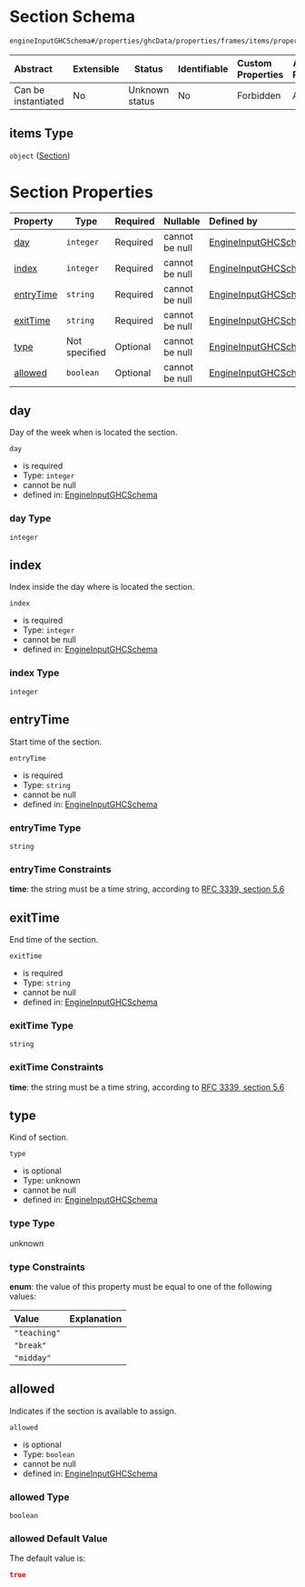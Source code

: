 # Section Schema

```txt
engineInputGHCSchema#/properties/ghcData/properties/frames/items/properties/sections/items
```




| Abstract            | Extensible | Status         | Identifiable | Custom Properties | Additional Properties | Access Restrictions | Defined In                                                         |
| :------------------ | ---------- | -------------- | ------------ | :---------------- | --------------------- | ------------------- | ------------------------------------------------------------------ |
| Can be instantiated | No         | Unknown status | No           | Forbidden         | Allowed               | none                | [ghc.schema.json\*](../out/ghc.schema.json "open original schema") |

## items Type

`object` ([Section](ghc-properties-ghcdata-properties-frames-frame-properties-sections-section.md))

# Section Properties

| Property                | Type          | Required | Nullable       | Defined by                                                                                                                                                                                                                                   |
| :---------------------- | ------------- | -------- | -------------- | :------------------------------------------------------------------------------------------------------------------------------------------------------------------------------------------------------------------------------------------- |
| [day](#day)             | `integer`     | Required | cannot be null | [EngineInputGHCSchema](ghc-properties-ghcdata-properties-frames-frame-properties-sections-section-properties-day.md "engineInputGHCSchema#/properties/ghcData/properties/frames/items/properties/sections/items/properties/day")             |
| [index](#index)         | `integer`     | Required | cannot be null | [EngineInputGHCSchema](ghc-properties-ghcdata-properties-frames-frame-properties-sections-section-properties-index.md "engineInputGHCSchema#/properties/ghcData/properties/frames/items/properties/sections/items/properties/index")         |
| [entryTime](#entrytime) | `string`      | Required | cannot be null | [EngineInputGHCSchema](ghc-properties-ghcdata-properties-frames-frame-properties-sections-section-properties-entrytime.md "engineInputGHCSchema#/properties/ghcData/properties/frames/items/properties/sections/items/properties/entryTime") |
| [exitTime](#exittime)   | `string`      | Required | cannot be null | [EngineInputGHCSchema](ghc-properties-ghcdata-properties-frames-frame-properties-sections-section-properties-exittime.md "engineInputGHCSchema#/properties/ghcData/properties/frames/items/properties/sections/items/properties/exitTime")   |
| [type](#type)           | Not specified | Optional | cannot be null | [EngineInputGHCSchema](ghc-properties-ghcdata-properties-frames-frame-properties-sections-section-properties-type.md "engineInputGHCSchema#/properties/ghcData/properties/frames/items/properties/sections/items/properties/type")           |
| [allowed](#allowed)     | `boolean`     | Optional | cannot be null | [EngineInputGHCSchema](ghc-properties-ghcdata-properties-frames-frame-properties-sections-section-properties-allowed.md "engineInputGHCSchema#/properties/ghcData/properties/frames/items/properties/sections/items/properties/allowed")     |

## day

Day of the week when is located the section.


`day`

-   is required
-   Type: `integer`
-   cannot be null
-   defined in: [EngineInputGHCSchema](ghc-properties-ghcdata-properties-frames-frame-properties-sections-section-properties-day.md "engineInputGHCSchema#/properties/ghcData/properties/frames/items/properties/sections/items/properties/day")

### day Type

`integer`

## index

Index inside the day where is located the section.


`index`

-   is required
-   Type: `integer`
-   cannot be null
-   defined in: [EngineInputGHCSchema](ghc-properties-ghcdata-properties-frames-frame-properties-sections-section-properties-index.md "engineInputGHCSchema#/properties/ghcData/properties/frames/items/properties/sections/items/properties/index")

### index Type

`integer`

## entryTime

Start time of the section.


`entryTime`

-   is required
-   Type: `string`
-   cannot be null
-   defined in: [EngineInputGHCSchema](ghc-properties-ghcdata-properties-frames-frame-properties-sections-section-properties-entrytime.md "engineInputGHCSchema#/properties/ghcData/properties/frames/items/properties/sections/items/properties/entryTime")

### entryTime Type

`string`

### entryTime Constraints

**time**: the string must be a time string, according to [RFC 3339, section 5.6](https://tools.ietf.org/html/rfc3339 "check the specification")

## exitTime

End time of the section.


`exitTime`

-   is required
-   Type: `string`
-   cannot be null
-   defined in: [EngineInputGHCSchema](ghc-properties-ghcdata-properties-frames-frame-properties-sections-section-properties-exittime.md "engineInputGHCSchema#/properties/ghcData/properties/frames/items/properties/sections/items/properties/exitTime")

### exitTime Type

`string`

### exitTime Constraints

**time**: the string must be a time string, according to [RFC 3339, section 5.6](https://tools.ietf.org/html/rfc3339 "check the specification")

## type

Kind of section.


`type`

-   is optional
-   Type: unknown
-   cannot be null
-   defined in: [EngineInputGHCSchema](ghc-properties-ghcdata-properties-frames-frame-properties-sections-section-properties-type.md "engineInputGHCSchema#/properties/ghcData/properties/frames/items/properties/sections/items/properties/type")

### type Type

unknown

### type Constraints

**enum**: the value of this property must be equal to one of the following values:

| Value        | Explanation |
| :----------- | ----------- |
| `"teaching"` |             |
| `"break"`    |             |
| `"midday"`   |             |

## allowed

Indicates if the section is available to assign.


`allowed`

-   is optional
-   Type: `boolean`
-   cannot be null
-   defined in: [EngineInputGHCSchema](ghc-properties-ghcdata-properties-frames-frame-properties-sections-section-properties-allowed.md "engineInputGHCSchema#/properties/ghcData/properties/frames/items/properties/sections/items/properties/allowed")

### allowed Type

`boolean`

### allowed Default Value

The default value is:

```json
true
```
